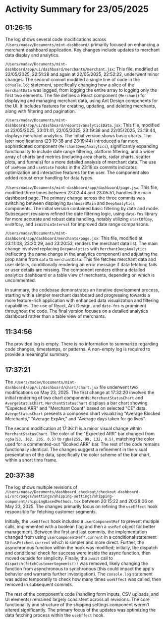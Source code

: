 # Activity Summary for 23/05/2025

## 01:26:15
The log shows several code modifications across `/Users/madav/Documents/mint-dashboard/`  primarily focused on enhancing a merchant dashboard application.  Key changes include updates to merchant data display and analytics.


`/Users/madav/Documents/mint-dashboard/app/ui/dashboard/merchants/merchant.jsx`: This file,  modified at 22/05/2025, 22:51:28 and again at 22/05/2025, 22:52:22,  underwent minor changes. The second commit modified a single line of code in the `console.log` statement, specifically changing how a slice of the `merchantData` was logged, from logging the entire array to logging only the first two elements.  The file defines a React component (`Merchant`) for displaying and managing merchant data, using Ant Design components for the UI.  It includes features for creating, updating, and deleting merchants, along with filtering and pagination.


`/Users/madav/Documents/mint-dashboard/app/ui/dashboard/reports/analyticsData.jsx`: This file, modified at 22/05/2025, 23:01:41, 22/05/2025, 23:19:38 and 22/05/2025, 23:19:44, displays merchant analytics. The initial version shows basic charts.  The later modifications (23:19:38 and 23:19:44) introduced a far more sophisticated component (`MerchantDeepAnalytics`), significantly expanding functionality to include date range filtering, platform filtering, and a wider array of charts and metrics (including area charts, radar charts, scatter plots, and funnels) for a more detailed analysis of merchant data.  The use of `useMemo` and `useState` hooks in the 23:19:xx commits indicates optimization and interactive features for the user.  The component also added robust error handling for data types.


`/Users/madav/Documents/mint-dashboard/app/dashboard/page.jsx`: This file, modified three times between 23:02:44 and 23:05:51, handles the main dashboard page.  The primary change across the three commits was switching between displaying `DashboardMain` and `DeepAnalytics` components. The initial version contained basic filtering by date and mode. Subsequent revisions refined the date filtering logic, using `date-fns` library for more accurate and robust date handling, notably utilizing `startOfDay`, `endOfDay`, and `isWithinInterval` for improved date range comparisons.


`/Users/madav/Documents/mint-dashboard/app/dashboard/merchants/page.jsx`:  This file, modified at 23:11:08, 23:20:29, and 23:20:53, renders the merchant data list. The main change involved replacing `DeepAnalytics` with `MerchantDeepAnalytics` (reflecting the name change in the analytics component) and adjusting the prop name from `data` to `merchantData`.  This file fetches merchant data and user details, conditionally rendering an error message if data fetching fails or user details are missing. The component renders either a detailed analytics dashboard or a table view of merchants, depending on which is uncommented.


In summary, the codebase demonstrates an iterative development process, starting with a simpler merchant dashboard and progressing towards a more feature-rich application with enhanced data visualization and filtering capabilities.  The use of React, Ant Design, and `date-fns` is prominent throughout the code. The final version focuses on a detailed analytics dashboard rather than a table view of merchants.


## 11:34:56
The provided log is empty.  There is no information to summarize regarding code changes, timestamps, or patterns.  A non-empty log is required to provide a meaningful summary.


## 17:37:21
The `/Users/madav/Documents/mint-dashboard/app/ui/dashboard/chart/chart.jsx` file underwent two modifications on May 23, 2025.  The first change at 17:32:20 involved the initial rendering of two chart components: `MerchantStatusChart` and `AvergeStatusChart`. `MerchantStatusChart` displays a bar chart showing "Expected ARR" and "Merchant Count" based on selected "CE" data.  `AvergeStatusChart` presents a composed chart visualizing "Average Blocked Merchants," "Average ExpArr," and "Average days taken for go lives".


The second modification at 17:36:11 is a minor visual change within `MerchantStatusChart`. The color of the "Expected ARR" bar changed from `rgba(53, 162, 235, 0.5)` to `rgba(255, 99, 132, 0.5)`, matching the color used for a commented-out "Booked ARR" bar.  The rest of the code remains functionally identical.  The changes suggest a refinement in the visual presentation of the data, specifically the color scheme of the bar chart, within a short time frame.


## 20:37:38
The log shows multiple revisions of `/Users/madav/Documents/dashboard_checkout/checkout-dashboard-ui/src/pages/settings/shipping-settings/shipping-component/shippingBasedMethods.tsx` between 20:15:22 and 20:28:06 on May 23, 2025.  The changes primarily focus on refining the `useEffect` hook responsible for fetching customer segments.

Initially, the `useEffect` hook included a `userComponentRef` to prevent multiple calls, implemented with a boolean flag and then a `useRef` object for better management.  Between the first and last commits, the implementation changed from using `userComponentRef?.current` in a conditional statement to  `hasFetched.current` which is simpler and more direct.  Further, the asynchronous function within the hook was modified; initially, the dispatch and conditional check for success were inside the async function, then moved outside for simplicity.  Finally, the  `await` call to `dispatch(fetchCustomerSegments())` was removed, likely changing the function from asynchronous to synchronous (this could impact the app's behavior and warrants further investigation).  The `console.log` statement was added temporarily to check how many times `useEffect` was called, then removed in subsequent commits.

The rest of the component's code (handling form inputs, CSV uploads, and UI elements) remained largely consistent across all revisions.  The core functionality and structure of the shipping settings component weren't altered significantly.  The primary focus of the updates was optimizing the data fetching process within the `useEffect` hook.
